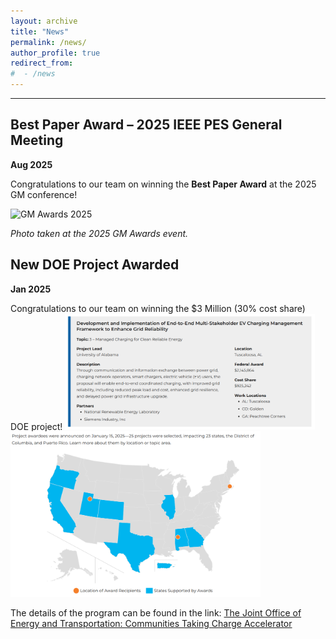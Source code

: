 ```yaml
---
layout: archive
title: "News"
permalink: /news/
author_profile: true
redirect_from:
#  - /news
---
```


---


Best Paper Award – 2025 IEEE PES General Meeting
-----
**Aug 2025** 

Congratulations to our team on winning the **Best Paper Award** at the 2025 GM conference!

<img src="../images/2025GM_bestpaper.jpg" alt="GM Awards 2025" width="400">

*Photo taken at the 2025 GM Awards event.*

<!-- Here’s a brief write-up of the achievement:
... -->


New DOE Project Awarded
-----
**Jan 2025** 

Congratulations to our team on winning the $3 Million (30% cost share) DOE project!
<img src="../images/DOE_award_1.png" alt="Announcement of the Award" width="400">
<img src="../images/DOE_award_2.png" alt="Selection in the USA" width="400">

The details of the program can be found in the link: [The Joint Office of Energy and Transportation: Communities Taking Charge Accelerator](https://driveelectric.gov/communities-taking-charge)